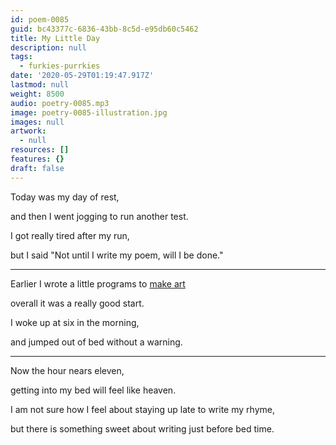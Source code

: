 ```yaml
---
id: poem-0085
guid: bc43377c-6836-43bb-8c5d-e95db60c5462
title: My Little Day
description: null
tags:
  - furkies-purrkies
date: '2020-05-29T01:19:47.917Z'
lastmod: null
weight: 8500
audio: poetry-0085.mp3
image: poetry-0085-illustration.jpg
images: null
artwork:
  - null
resources: []
features: {}
draft: false
---
```


Today was my day of rest,

and then I went jogging to run another test.

I got really tired after my run,

but I said "Not until I write my poem, will I be done."

---

Earlier I wrote a little programs to [make art](https://github.com/fantasyui-com/mockup)

overall it was a really good start.

I woke up at six in the morning,

and jumped out of bed without a warning.

---

Now the hour nears eleven,

getting into my bed will feel like heaven.

I am not sure how I feel about staying up late to write my rhyme,

but there is something sweet about writing just before bed time.
